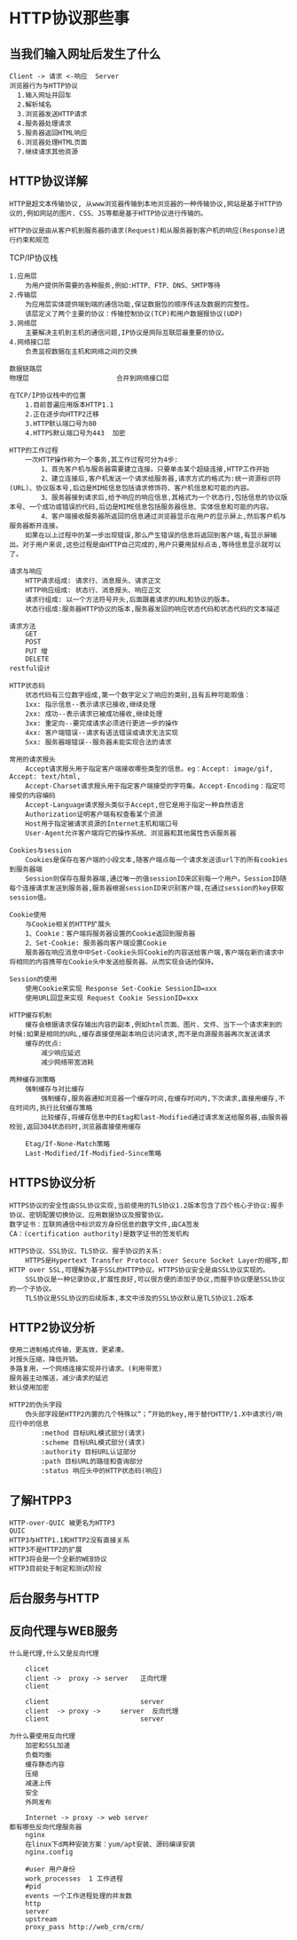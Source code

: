 # HTTP协议那些事

## 当我们输入网址后发生了什么
    Client -> 请求 <-响应  Server
    浏览器行为与HTTP协议
      1.输入网址并回车
      2.解析域名
      3.浏览器发送HTTP请求
      4.服务器处理请求
      5.服务器返回HTML响应
      6.浏览器处理HTML页面
      7.继续请求其他资源

## HTTP协议详解

    HTTP是超文本传输协议, 从www浏览器传输到本地浏览器的一种传输协议,网站是基于HTTP协议的,例如网站的图片、CSS、JS等都是基于HTTP协议进行传输的。

    HTTP协议是由从客户机到服务器的请求(Request)和从服务器到客户机的响应(Response)进行约束和规范

  TCP/IP协议栈

    1.应用层
        为用户提供所需要的各种服务,例如:HTTP、FTP、DNS、SMTP等待
    2.传输层
        为应用层实体提供端到端的通信功能,保证数据包的顺序传送及数据的完整性。
        该层定义了两个主要的协议：传输控制协议(TCP)和用户数据报协议(UDP)
    3.网络层
        主要解决主机到主机的通信问题,IP协议是网际互联层最重要的协议。
    4.网络接口层
        负责监视数据在主机和网络之间的交换

    数据链路层
    物理层                      合并到网络接口层

    在TCP/IP协议栈中的位置
        1.目前普遍应用版本HTTP1.1
        2.正在逐步向HTTP2迁移
        3.HTTP默认端口号为80
        4.HTTPS默认端口号为443  加密

    HTTP的工作过程
        一次HTTP操作称为一个事务,其工作过程可分为4步:
            1、首先客户机与服务器需要建立连接。只要单击某个超级连接,HTTP工作开始
            2、建立连接后,客户机发送一个请求给服务器,请求方式的格式为:统一资源标识符(URL)、协议版本号,后边是MIME信息包括请求修饰符、客户机信息和可能的内容。
            3、服务器接到请求后,给予响应的响应信息,其格式为一个状态行,包括信息的协议版本号、一个成功或错误的代码,后边是MIME信息包括服务器信息、实体信息和可能的内容。
            4、客户端接收服务器所返回的信息通过浏览器显示在用户的显示屏上,然后客户机与服务器断开连接。
        如果在以上过程中的某一步出现错误,那么产生错误的信息将返回到客户端,有显示屏输出。对于用户来说,这些过程是由HTTP自己完成的,用户只要用鼠标点击,等待信息显示就可以了。
    
    请求与响应
        HTTP请求组成: 请求行、消息报头、请求正文
        HTTP响应组成: 状态行、消息报头、响应正文
        请求行组成: 以一个方法符号开头,后面跟着请求的URL和协议的版本。
        状态行组成:服务器HTTP协议的版本,服务器发回的响应状态代码和状态代码的文本描述

    请求方法
        GET
        POST
        PUT 增
        DELETE
    restful设计

    HTTP状态码
        状态代码有三位数字组成,第一个数字定义了响应的类别,且有五种可能取值：
        1xx: 指示信息--表示请求已接收,继续处理
        2xx: 成功--表示请求已被成功接收,继续处理
        3xx: 重定向--要完成请求必须进行更进一步的操作
        4xx: 客户端错误--请求有语法错误或请求无法实现
        5xx: 服务器端错误--服务器未能实现合法的请求

    常用的请求报头
        Accept请求报头用于指定客户端接收哪些类型的信息。eg：Accept: image/gif, Accept: text/html,
        Accept-Charset请求报头用于指定客户端接受的字符集。Accept-Encoding：指定可接受的内容编码
        Accept-Language请求报头类似于Accept,但它是用于指定一种自然语言
        Authorization证明客户端有权查看某个资源
        Host用于指定被请求资源的Internet主机和端口号
        User-Agent允许客户端将它的操作系统、浏览器和其他属性告诉服务器

    Cookies与session
        Cookies是保存在客户端的小段文本,随客户端点每一个请求发送该url下的所有cookies到服务器端
        Session则保存在服务器端,通过唯一的值sessionID来区别每一个用户。SessionID随每个连接请求发送到服务器,服务器根据sessionID来识别客户端,在通过session的key获取session值。
    
    Cookie使用
        与Cookie相关的HTTP扩展头
        1、Cookie：客户端将服务器设置的Cookie返回到服务器
        2、Set-Cookie: 服务器向客户端设置Cookie
        服务器在响应消息中中Set-Cookie头将Cookie的内容送给客户端,客户端在新的请求中将相同的内容携带在Cookie头中发送给服务器。从而实现会话的保持。
    
    Session的使用
        使用Cookie来实现 Response Set-Cookie SessionID=xxx
        使用URL回显来实现 Request Cookie SessionID=xxx
    
    HTTP缓存机制
        缓存会根据请求保存输出内容的副本,例如html页面、图片、文件、当下一个请求来到的时候:如果是相同的URL,缓存直接使用副本响应访问请求,而不是向源服务器再次发送请求
        缓存的优点:
            减少响应延迟
            减少网络带宽消耗
    
    两种缓存测策略
        强制缓存与对比缓存
            强制缓存,服务器通知浏览器一个缓存时间,在缓存时间内,下次请求,直接用缓存,不在时间内,执行比较缓存策略
            比较缓存,将缓存信息中的Etag和last-Modified通过请求发送给服务器,由服务器校验,返回304状态码时,浏览器直接使用缓存
        
        Etag/If-None-Match策略
        Last-Modified/If-Modified-Since策略


## HTTPS协议分析
    HTTPS协议的安全性由SSL协议实现,当前使用的TLS协议1.2版本包含了四个核心子协议:握手协议、密钥配置切换协议、应用数据协议及报警协议。
    数字证书：互联网通信中标识双方身份信息的数字文件,由CA签发
    CA：(certification authority)是数字证书的签发机构

    HTTPS协议、SSL协议、TLS协议、握手协议的关系:
        HTTPS是Hypertext Transfer Protocol over Secure Socket Layer的缩写,即HTTP over SSL,可理解为基于SSL的HTTP协议。HTTPS协议安全是由SSL协议实现的。
        SSL协议是一种记录协议,扩展性良好,可以很方便的添加子协议,而握手协议便是SSL协议的一个子协议。
        TLS协议是SSL协议的后续版本,本文中涉及的SSL协议默认是TLS协议1.2版本
        
## HTTP2协议分析
    使用二进制格式传输，更高效，更紧凑。
    对报头压缩，降低开销。
    多路复用，一个网络连接实现并行请求。(利用带宽)
    服务器主动推送，减少请求的延迟
    默认使用加密
    
    HTTP2的伪头字段
        伪头部字段是HTTP2内置的几个特殊以“；”开始的key,用于替代HTTP/1.X中请求行/响应行中的信息
            :method 目标URL模式部分(请求)
            :scheme 目标URL模式部分(请求)
            :authority 目标URL认证部分
            :path 目标URL的路径和查询部分
            :status 响应头中的HTTP状态码(响应)

## 了解HTPP3
    HTTP-over-QUIC 被更名为HTTP3
    QUIC
    HTTP3与HTTP1.1和HTTP2没有直接关系
    HTTP3不是HTTP2的扩展
    HTTP3将会是一个全新的WEB协议
    HTTP3目前处于制定和测试阶段

## 后台服务与HTTP

## 反向代理与WEB服务
    什么是代理,什么又是反向代理

        clicet
        client ->  proxy -> server   正向代理
        client

        client                       server
        client  -> proxy ->     server  反向代理
        client                       server

    为什么要使用反向代理
        加密和SSL加速
        负载均衡
        缓存静态内容
        压缩
        减速上传
        安全
        外网发布

        Internet -> proxy -> web server
    都有哪些反向代理服务器
        nginx 
        在linux下d两种安装方案：yum/apt安装、源码编译安装
        nginx.config

        #user 用户身份
        work_processes  1 工作进程
        #pid
        events 一个工作进程处理的并发数
        http
        server
        upstream
        proxy_pass http://web_crm/crm/
